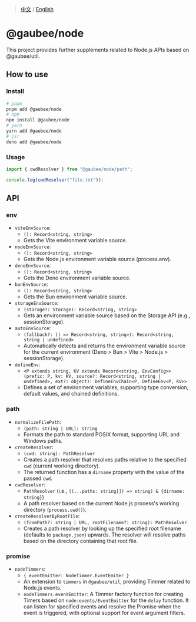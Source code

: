 > [中文](./README-zh.md) / [English](./README.md)

# @gaubee/node

This project provides further supplements related to Node.js APIs based on @gaubee/util.

## How to use

### Install

```bash
# pnpm
pnpm add @gaubee/node
# npm
npm install @gaubee/node
# yarn
yarn add @gaubee/node
# jsr
deno add @gaubee/node
```

### Usage

```typescript
import { cwdResolver } from "@gaubee/node/path";

console.log(cwdResolver("file.txt"));
```

## API

### env

-   `viteEnvSource`:
    -   `(): Record<string, string>`
    -   Gets the Vite environment variable source.
-   `nodeEnvSource`:
    -   `(): Record<string, string>`
    -   Gets the Node.js environment variable source (process.env).
-   `denoEnvSource`:
    -   `(): Record<string, string>`
    -   Gets the Deno environment variable source.
-   `bunEnvSource`:
    -   `(): Record<string, string>`
    -   Gets the Bun environment variable source.
-   `storageEnvSource`:
    -   `(storage?: Storage): Record<string, string>`
    -   Gets an environment variable source based on the Storage API (e.g., sessionStorage).
-   `autoEnvSource`:
    -   `(fallback?: () => Record<string, string>): Record<string, string | undefined>`
    -   Automatically detects and returns the environment variable source for the current environment (Deno > Bun > Vite > Node.js > sessionStorage).
-   `defineEnv`:
    -   `<P extends string, KV extends Record<string, EnvConfig>>(prefix: P, kv: KV, source?: Record<string, string | undefined>, ext?: object): DefineEnvChain<P, DefineEnv<P, KV>>`
    -   Defines a set of environment variables, supporting type conversion, default values, and chained definitions.

### path

-   `normalizeFilePath`:
    -   `(path: string | URL): string`
    -   Formats the path to standard POSIX format, supporting URL and Windows paths.
-   `createResolver`:
    -   `(cwd: string): PathResolver`
    -   Creates a path resolver that resolves paths relative to the specified `cwd` (current working directory).
    -   The returned function has a `dirname` property with the value of the passed `cwd`.
-   `cwdResolver`:
    -   `PathResolver` (i.e., `((...paths: string[]) => string) & {dirname: string}`)
    -   A path resolver based on the current Node.js process's working directory (`process.cwd()`).
-   `createResolverByRootFile`:
    -   `(fromPath?: string | URL, rootFilename?: string): PathResolver`
    -   Creates a path resolver by looking up the specified root filename (defaults to `package.json`) upwards. The resolver will resolve paths based on the directory containing that root file.

### promise

-   `nodeTimmers`:
    -   `{ eventEmitter: NodeTimmer.EventEmiter }`
    -   An extension to `timmers` in `@gaubee/util`, providing Timmer related to Node.js events.
    -   `nodeTimmers.eventEmitter`: A Timmer factory function for creating Timers based on `node:events/EventEmitter` for the `delay` function. It can listen for specified events and resolve the Promise when the event is triggered, with optional support for event argument filters.
